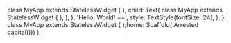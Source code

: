 
class MyApp extends StatelessWidget {
        ),         child: Text(
class MyApp extends StatelessWidget {
        ),
      ),
    );
            'Hello, World! ++',
            style: TextStyle(fontSize: 24),
          ),
}
class MyApp extends StatelessWidget {
    );home: Scaffold(
        Arrested capital))))
        ),

